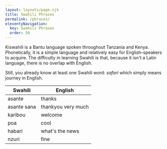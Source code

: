 ```yaml
---
layout: layouts/page.njk
title: Swahili Phrases
permalink: /phrases/
eleventyNavigation:
  key: Swahili Phrases
  order: 50
---
```


Kiswahili is a Bantu language spoken throughout Tanzania and Kenya. Phonetically, it is a simple language and relatively easy for English-speakers to acquire. The difficulty in learning Swahili is that, because it isn't a Latin language, there is no overlap with English. 

Still, you already know at least one Swahili word: *safari* which simply means journey in English.

| Swahili     | English            |
| ----------- | ------------------ |
| asante      | thanks             |
| asante sana | thankyou very much |
| karibou     | welcome            |
| poa         | cool             |
| habari      | what's the news    |
| nzuri      | fine   |